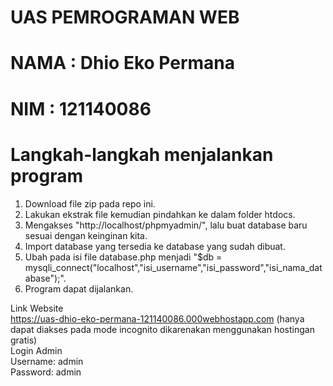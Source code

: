 # UAS PEMROGRAMAN WEB
# NAMA : Dhio Eko Permana
# NIM  : 121140086


# Langkah-langkah menjalankan program 
1. Download file zip pada repo ini.
2. Lakukan ekstrak file kemudian pindahkan ke dalam folder htdocs.
3. Mengakses "http://localhost/phpmyadmin/", lalu buat database baru sesuai dengan keinginan kita.
4. Import database yang tersedia ke database yang sudah dibuat.
5. Ubah pada isi file database.php menjadi "$db = mysqli_connect("localhost","isi_username","isi_password","isi_nama_database");".
6. Program dapat dijalankan.

Link Website
<br>
https://uas-dhio-eko-permana-121140086.000webhostapp.com
(hanya dapat diakses pada mode incognito dikarenakan menggunakan hostingan gratis)
<br>
Login Admin <br>
Username: admin <br>
Password: admin
